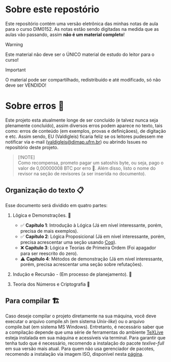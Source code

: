 # Sobre este repostório

Este repositório contém uma versão eletrônica das minhas notas de aula para o curso DIM0152. As notas estão sendo digitadas na medida que as aulas vão passando, assim **não é um material completo**!

> [!WARNING]
> Este material não deve ser o ÚNICO material de estudo do leitor para o curso!

> [!IMPORTANT]  
> O material pode ser compartilhado, redistribuído e até modificado, só não deve ser VENDIDO!

# Sobre erros 🧻

Este projeto esta atualmente longe de ser concluído (e talvez nunca seja plenamente concluído), assim diversos erros podem aparece no texto, tais como: erros de conteúdo (em exemplos, provas e definiçãoes), de digitação e etc. Assim sendo, EU (Valdigleis) ficaria feliz se os leitores pudessem me notificar via e-mail (valdigleis@dimap.ufrn.br) ou abrindo  Issues no repositório deste projeto. 

> [!NOTE]\
> Como recompensa, prometo pagar um satoshis byte, ou seja, pago o valor de 0,00000008 BTC por erro 🤑. Além disso, listo o nome do revisor na seção de revisores (a ser inserida no documento).

## Organização do texto 📋

Esse documento será dividido em quatro partes:

1. Lõgica e Demonstrações. 🧱
    
    - ✅ **Capítulo 1**: Introdução à Lógica (Já em nível interessante, porém, precisa de mais exemplos).
    - ✅ **Capítulo 2**: Lógica Proposicional (Já em nível interessante, porém, precisa acrescentar uma seção usando [Coq](https://rocq-prover.org/)).
    - ❌ **Capítulo 3**: Lógica e Teorias de Primeira Ordem (Foi apagador para ser reescrito do zero).
    - ⚠️ **Capítulo 4**: Métodos de demonstração (Já em nível interessante, porém, precisa acrescentar uma seção sobre refutações).

2. Indução e Recursão - (Em processo de planejamento). 🚧
3. Teoria dos Números e Criptografia 🛑 

## Para compilar 🏗️

Caso deseje compilar o projeto diretamente na sua máquina, você deve executar o arquivo compile.sh (em sistema *Unix-like*) ou o arquivo compile.bat (em sistema MS Windows). Entretanto, é necessário saber que a compilação depende que uma série de ferramentas do ambiente [TeXLive](https://www.tug.org/texlive/) esteja instalada em sua máquina e acessíveis via terminal. Para garantir que tenha tudo que é necessário, recomendo a instalação do pacote *texlive-full* em sua versão mais atual. Para quem não usa gerenciador de pacotes, recomendo a instalação via imagem ISO, disponível nesta [página](https://www.tug.org/texlive/acquire-iso.html).